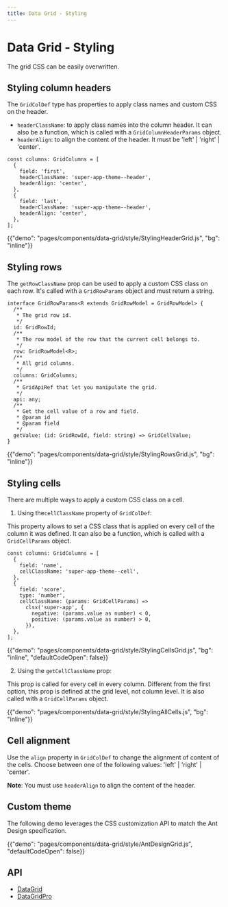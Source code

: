 ```yaml
---
title: Data Grid - Styling
---
```


# Data Grid - Styling

<p class="description">The grid CSS can be easily overwritten.</p>

## Styling column headers

The `GridColDef` type has properties to apply class names and custom CSS on the header.

- `headerClassName`: to apply class names into the column header. It can also be a function, which is called with a `GridColumnHeaderParams` object.
- `headerAlign`: to align the content of the header. It must be 'left' | 'right' | 'center'.

```tsx
const columns: GridColumns = [
  {
    field: 'first',
    headerClassName: 'super-app-theme--header',
    headerAlign: 'center',
  },
  {
    field: 'last',
    headerClassName: 'super-app-theme--header',
    headerAlign: 'center',
  },
];
```

{{"demo": "pages/components/data-grid/style/StylingHeaderGrid.js", "bg": "inline"}}

## Styling rows

The `getRowClassName` prop can be used to apply a custom CSS class on each row. It's called with a `GridRowParams` object and must return a string.

```tsx
interface GridRowParams<R extends GridRowModel = GridRowModel> {
  /**
   * The grid row id.
   */
  id: GridRowId;
  /**
   * The row model of the row that the current cell belongs to.
   */
  row: GridRowModel<R>;
  /**
   * All grid columns.
   */
  columns: GridColumns;
  /**
   * GridApiRef that let you manipulate the grid.
   */
  api: any;
  /**
   * Get the cell value of a row and field.
   * @param id
   * @param field
   */
  getValue: (id: GridRowId, field: string) => GridCellValue;
}
```

{{"demo": "pages/components/data-grid/style/StylingRowsGrid.js", "bg": "inline"}}

## Styling cells

There are multiple ways to apply a custom CSS class on a cell.

1. Using the`cellClassName` property of `GridColDef`:

This property allows to set a CSS class that is applied on every cell of the column it was defined.
It can also be a function, which is called with a `GridCellParams` object.

```tsx
const columns: GridColumns = [
  {
    field: 'name',
    cellClassName: 'super-app-theme--cell',
  },
  {
    field: 'score',
    type: 'number',
    cellClassName: (params: GridCellParams) =>
      clsx('super-app', {
        negative: (params.value as number) < 0,
        positive: (params.value as number) > 0,
      }),
  },
];
```

{{"demo": "pages/components/data-grid/style/StylingCellsGrid.js", "bg": "inline", "defaultCodeOpen": false}}

2. Using the `getCellClassName` prop:

This prop is called for every cell in every column.
Different from the first option, this prop is defined at the grid level, not column level.
It is also called with a `GridCellParams` object.

{{"demo": "pages/components/data-grid/style/StylingAllCells.js", "bg": "inline"}}

## Cell alignment

Use the `align` property in `GridColDef` to change the alignment of content of the cells.
Choose between one of the following values: 'left' | 'right' | 'center'.

**Note**: You must use `headerAlign` to align the content of the header.

## Custom theme

The following demo leverages the CSS customization API to match the Ant Design specification.

{{"demo": "pages/components/data-grid/style/AntDesignGrid.js", "defaultCodeOpen": false}}

## API

- [DataGrid](/api/data-grid/data-grid/)
- [DataGridPro](/api/data-grid/data-grid-pro/)
